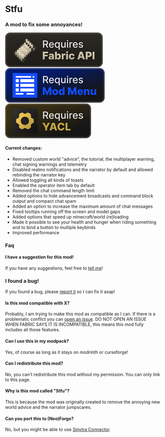 # Stfu
### A mod to fix some annoyances!
<span>
<a href="https://modrinth.com/mod/fabric-api"><img alt="Requires fabric api" src="https://raw.githubusercontent.com/ItsFelix5/CameraTweaks/refs/heads/master/.github/badges/requires_fabricapi.svg"></a>
<a href="https://modrinth.com/mod/modmenu"><img alt="Requires mod menu" src="https://raw.githubusercontent.com/ItsFelix5/CameraTweaks/refs/heads/master/.github/badges/requires_modmenu.svg"></a>
<a href="https://modrinth.com/mod/yacl"><img alt="Requires YACL" src="https://raw.githubusercontent.com/ItsFelix5/CameraTweaks/refs/heads/master/.github/badges/requires_YACL.svg"></a>
</span>

#### Current changes:
* Removed custom world "advice", the tutorial, the multiplayer warning, chat signing warnings and telemetry
* Disabled realms notifications and the narrator by default and allowed rebinding the narrator key
* Allowed toggling all kinds of toasts
* Enabled the operator item tab by default
* Removed the chat command length limit
* Added options to hide advancement broadcasts and command block output and compact chat spam
* Added an option to increase the maximum amount of chat messages
* Fixed tooltips running off the screen and model gaps
* Added options that speed up minecraft/world (re)loading
* Made it possible to see your health and hunger when riding something and to bind a button to multiple keybinds
* Improved performance

### Faq
#### I have a suggestion for this mod!
If you have any suggestions, feel free to [tell me](https://github.com/ItsFelix5/Stfu/issues/new?assignees=itsfelix5&labels=Feature&template=feature_request.yml&title=%5BSUGGESTION%5D+)!
### I found a bug!
If you found a bug, please [report it](https://github.com/ItsFelix5/Stfu/issues/new?assignees=itsfelix5&labels=bug&template=bug_report.yml&title=%5BIBUG%5D+) so I can fix it asap!
#### Is this mod compatible with X?
Probably, I am trying to make this mod as compatible as I can. If there is a problematic conflict you can 
[open an issue](https://github.com/ItsFelix5/Stfu/issues/new?assignees=itsfelix5&labels=Incompatibility&template=incompatibility.yml&title=%5BINCOMPATIBILITY%5D+).
DO NOT OPEN AN ISSUE WHEN FABRIC SAYS IT IS INCOMPATIBLE, this means this mod fully includes all those features.
#### Can I use this in my modpack?
Yes, of course as long as it stays on modrinth or curseforge!
#### Can I redistribute this mod?
No, you can't redistribute this mod without my permission. You can only link to this page.
#### Why is this mod called "Stfu"?
This is because the mod was originally created to remove the annoying new world advice and the narrator jumpscares.
#### Can you port this to (Neo)Forge?
No, but you might be able to use [Sinytra Connector](https://modrinth.com/mod/connector).